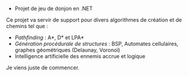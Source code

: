 * Projet de jeu de donjon en .NET

Ce projet va servir de support pour divers algorithmes de création et de chemins tel que :

- *Pathfinding* : A*, D* et LPA*
- *Génération procédurale de structures* : BSP, Automates cellulaires, graphes géométriques (Delaunay, Voronoï)
- Intelligence artificielle des ennemis accrue et logique

Je viens juste de commencer.
